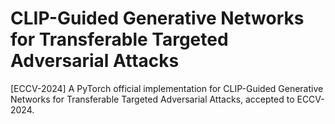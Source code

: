 # CLIP-Guided Generative Networks for Transferable Targeted Adversarial Attacks
[ECCV-2024] A PyTorch official implementation for CLIP-Guided Generative Networks for Transferable Targeted Adversarial Attacks, accepted to ECCV-2024.
